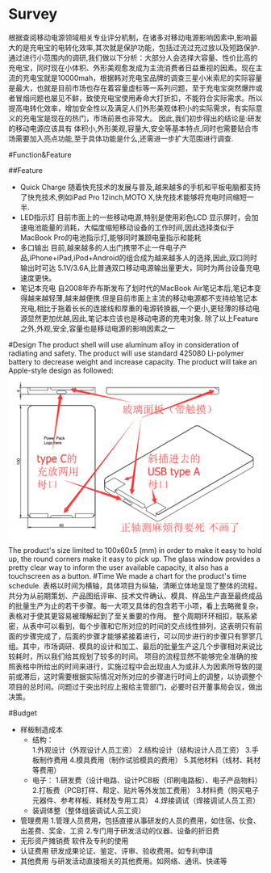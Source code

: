 # Survey
根据查阅移动电源领域相关专业评分机制，在诸多对移动电源影响因素中,影响最大的是充电宝的电转化效率,其次就是保护功能，包括过流过充过放以及短路保护.
通过进行小范围内的调研,我们做以下分析：大部分人会选择大容量、性价比高的充电宝，同时现在小体积、外形美观愈发成为主流消费者日益重视的因素。现在主流的充电宝就是10000mah，根据韩对充电宝品牌的调查三星小米索尼的实际容量是最大，也就是目前市场也存在着容量虚标等一系列问题，至于充电宝突然爆炸或者冒烟问题也屡见不鲜，致使充电宝使用寿命大打折扣，不能符合实际需求。所以提高电转化效率，增加安全性以及满足人们外形美观体积小的实际需求，有实际意义的充电宝是现在的热门，市场前景也非常大。
因此,我们初步得出的结论是:研发的移动电源应该具有 体积小,外形美观,容量大,安全等基本特点,同时也需要贴合市场需要加入亮点功能,至于具体功能是什么,还需进一步扩大范围进行调查.

#Function&Feature

##Feature
- Quick Charge
   随着快充技术的发展与普及,越来越多的手机和平板电脑都支持了快充技术,例如iPad Pro 12inch,MOTO X,快充技术能够将充电时间缩短一半.
- LED指示灯
   目前市面上的一些移动电源,特别是使用彩色LCD 显示屏时，会加速电池能量的消耗，大幅度缩短移动设备的工作时间,因此选择类似于MacBook Pro的电池指示灯,能够同时兼顾电量指示和能耗
- 多口输出
   目前,越来越多的人出门携带不止一件电子产品,iPhone+iPad,iPod+Android的组合成为越来越多人的选择,因此,双口同时输出时可达 5.1V/3.6A,比普通双口移动电源输出量更大，同时为两台设备充电速度更快。
- 笔记本充电
   自2008年乔布斯发布了划时代的MacBook Air笔记本后,笔记本变得越来越轻薄,越来越便携.但是目前市面上主流的移动电源都不支持给笔记本充电,相比于拖着长长的连接线和厚重的电源转换器,一个更小,更轻薄的移动电源显然更加优越,因此,笔记本应该也是移动电源的充电对象.
   除了以上Feature之外,外观,安全,容量也是移动电源的影响因素之一

#Design
The product shell will use aluminum alloy in consideration of radiating and safety. 
The product will use standard 425080 Li-polymer battery to decrease weight and increase capacity.
The product will take an Apple-style design as followed:
![blueprint](https://raw.githubusercontent.com/dixyes/dixyes.github.io/master/design.png)
The product's size limited to 100x60x5 (mm) in order to make it easy to hold up, the round corners make it easy to pick up.
The glass window provides a pretty clear way to inform the user available capacity, it also has a touchscreen as a button.
#Time
We made a chart for the product's time schedule. 表格以时间为横轴，具体项目为纵轴，清晰立体地呈现了整体的流程。共分为从前期策划、产品图纸评审、技术文件确认、模具、样品生产直至最终成品的批量生产为止的若干步骤。每一大项又具体的包含若干小项，看上去略微复杂，表格对于使其更容易被理解起到了至关重要的作用。
整个周期环环相扣，联系紧密，从表中可以看到，每个步骤和它所对应的时间的交点线性排列，这表明只有前面的步骤完成了，后面的步骤才能够紧接着进行，可以同步进行的步骤只有寥寥几组。其中，市场调研、模具的设计和加工、最后的批量生产这几个步骤相对来说比较耗时，所以我们给其规划了较多的时间。
项目的流程显然不能够完全准确的按照表格中所给出的时间来进行，实施过程中会出现由人为或非人为因素所导致的提前或滞后，这时需要根据实际情况对所对应的步骤进行时间上的调整，以协调整个项目的总时间。问题过于突出时应上报给主管部门，必要时召开董事局会议，做出决策。

#Budget
- 样板制造成本
    - 结构：   
      1.外观设计（外观设计人员工资）
      2.结构设计（结构设计人员工资）
      3.手板制作费用
      4.模具费用（制作试验模具的费用）
      5.其他材料（线材、耗材等费用）
    - 电子：
      1.研发费（设计电路、设计PCB板（印刷电路板）、电子产品物料）
      2.打板费（PCB打样、帮定、贴片等外发加工费用）
      3.材料费（购买电子元器件、参考样板、耗材及专用工具）
      4.焊接调试（焊接调试人员工资）
    - 装调体整（整体组装调试人员工资）
- 管理费用
   1.管理人员费用，包括直接从事研发的人员的费用，如住宿、伙食、出差费、奖金、工资
   2.专门用于研发活动的仪器、设备的折旧费
- 无形资产摊销费
   软件及专利的使用
- 认证费用
   研发成果论证、鉴定、评审、验收费用。如专利申请
- 其他费用
   与研发活动直接相关的其他费用。如网络、通讯、快递等
